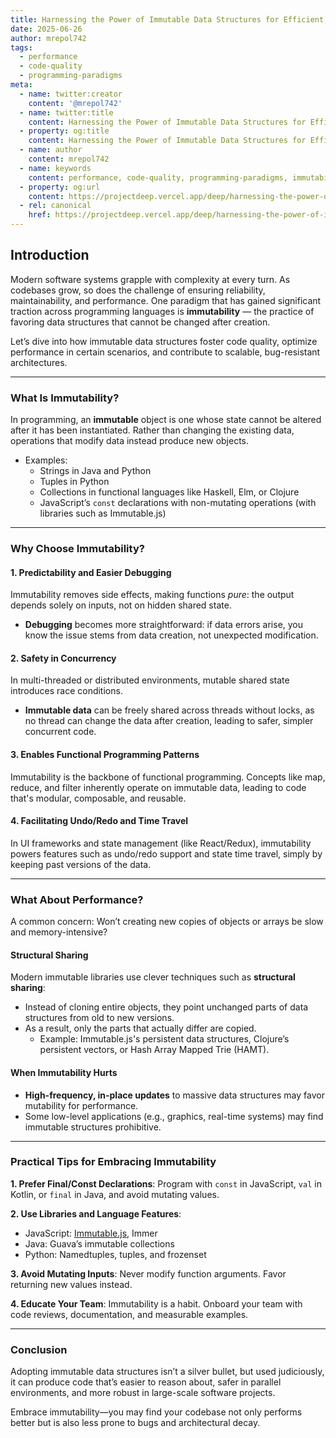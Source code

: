 ```yaml
---
title: Harnessing the Power of Immutable Data Structures for Efficient, Predictable Code
date: 2025-06-26
author: mrepol742
tags:
  - performance
  - code-quality
  - programming-paradigms
meta:
  - name: twitter:creator
    content: '@mrepol742'
  - name: twitter:title
    content: Harnessing the Power of Immutable Data Structures for Efficient, Predictable Code
  - property: og:title
    content: Harnessing the Power of Immutable Data Structures for Efficient, Predictable Code
  - name: author
    content: mrepol742
  - name: keywords
    content: performance, code-quality, programming-paradigms, immutability, best-practices
  - property: og:url
    content: https://projectdeep.vercel.app/deep/harnessing-the-power-of-immutable-data-structures-for-efficient-predictable-code/
  - rel: canonical
    href: https://projectdeep.vercel.app/deep/harnessing-the-power-of-immutable-data-structures-for-efficient-predictable-code/
---
```


## Introduction

Modern software systems grapple with complexity at every turn. As codebases grow, so does the challenge of ensuring reliability, maintainability, and performance. One paradigm that has gained significant traction across programming languages is **immutability** — the practice of favoring data structures that cannot be changed after creation.

Let’s dive into how immutable data structures foster code quality, optimize performance in certain scenarios, and contribute to scalable, bug-resistant architectures.

---

### What Is Immutability?

In programming, an **immutable** object is one whose state cannot be altered after it has been instantiated. Rather than changing the existing data, operations that modify data instead produce new objects.

- Examples: 
  - Strings in Java and Python
  - Tuples in Python
  - Collections in functional languages like Haskell, Elm, or Clojure
  - JavaScript’s `const` declarations with non-mutating operations (with libraries such as Immutable.js)

---

### Why Choose Immutability?

#### 1. **Predictability and Easier Debugging**
Immutability removes side effects, making functions *pure*: the output depends solely on inputs, not on hidden shared state.
  - **Debugging** becomes more straightforward: if data errors arise, you know the issue stems from data creation, not unexpected modification.

#### 2. **Safety in Concurrency**
In multi-threaded or distributed environments, mutable shared state introduces race conditions.
  - **Immutable data** can be freely shared across threads without locks, as no thread can change the data after creation, leading to safer, simpler concurrent code.

#### 3. **Enables Functional Programming Patterns**
Immutability is the backbone of functional programming. Concepts like map, reduce, and filter inherently operate on immutable data, leading to code that's modular, composable, and reusable.

#### 4. **Facilitating Undo/Redo and Time Travel**
In UI frameworks and state management (like React/Redux), immutability powers features such as undo/redo support and state time travel, simply by keeping past versions of the data.

---

### What About Performance?
A common concern: Won’t creating new copies of objects or arrays be slow and memory-intensive?

#### Structural Sharing
Modern immutable libraries use clever techniques such as **structural sharing**:
- Instead of cloning entire objects, they point unchanged parts of data structures from old to new versions.
- As a result, only the parts that actually differ are copied.
  - Example: Immutable.js's persistent data structures, Clojure’s persistent vectors, or Hash Array Mapped Trie (HAMT).

#### When Immutability Hurts
- **High-frequency, in-place updates** to massive data structures may favor mutability for performance.
- Some low-level applications (e.g., graphics, real-time systems) may find immutable structures prohibitive.

---

### Practical Tips for Embracing Immutability

**1. Prefer Final/Const Declarations**: Program with `const` in JavaScript, `val` in Kotlin, or `final` in Java, and avoid mutating values.

**2. Use Libraries and Language Features**: 
- JavaScript: [Immutable.js](https://immutable-js.github.io/immutable-js/), Immer
- Java: Guava’s immutable collections
- Python: Namedtuples, tuples, and frozenset

**3. Avoid Mutating Inputs**: Never modify function arguments. Favor returning new values instead.

**4. Educate Your Team**: Immutability is a habit. Onboard your team with code reviews, documentation, and measurable examples.

---

### Conclusion
Adopting immutable data structures isn’t a silver bullet, but used judiciously, it can produce code that’s easier to reason about, safer in parallel environments, and more robust in large-scale software projects.

Embrace immutability—you may find your codebase not only performs better but is also less prone to bugs and architectural decay.
